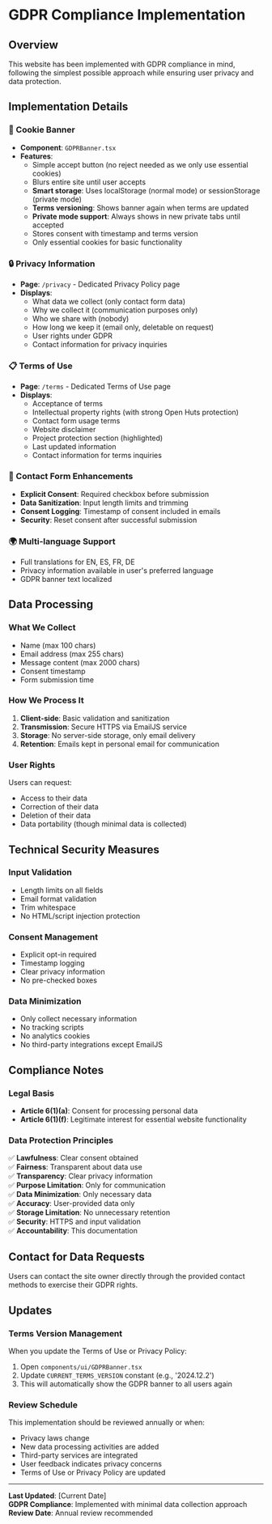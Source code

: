 # GDPR Compliance Implementation

## Overview

This website has been implemented with GDPR compliance in mind, following the simplest possible approach while ensuring user privacy and data protection.

## Implementation Details

### 🍪 Cookie Banner
- **Component**: `GDPRBanner.tsx`
- **Features**:
  - Simple accept button (no reject needed as we only use essential cookies)
  - Blurs entire site until user accepts
  - **Smart storage**: Uses localStorage (normal mode) or sessionStorage (private mode)
  - **Terms versioning**: Shows banner again when terms are updated
  - **Private mode support**: Always shows in new private tabs until accepted
  - Stores consent with timestamp and terms version
  - Only essential cookies for basic functionality

### 🔒 Privacy Information
- **Page**: `/privacy` - Dedicated Privacy Policy page
- **Displays**:
  - What data we collect (only contact form data)
  - Why we collect it (communication purposes only)
  - Who we share with (nobody)
  - How long we keep it (email only, deletable on request)
  - User rights under GDPR
  - Contact information for privacy inquiries

### 📋 Terms of Use
- **Page**: `/terms` - Dedicated Terms of Use page
- **Displays**:
  - Acceptance of terms
  - Intellectual property rights (with strong Open Huts protection)
  - Contact form usage terms
  - Website disclaimer
  - Project protection section (highlighted)
  - Last updated information
  - Contact information for terms inquiries

### 📧 Contact Form Enhancements
- **Explicit Consent**: Required checkbox before submission
- **Data Sanitization**: Input length limits and trimming
- **Consent Logging**: Timestamp of consent included in emails
- **Security**: Reset consent after successful submission

### 🌍 Multi-language Support
- Full translations for EN, ES, FR, DE
- Privacy information available in user's preferred language
- GDPR banner text localized

## Data Processing

### What We Collect
- Name (max 100 chars)
- Email address (max 255 chars)  
- Message content (max 2000 chars)
- Consent timestamp
- Form submission time

### How We Process It
1. **Client-side**: Basic validation and sanitization
2. **Transmission**: Secure HTTPS via EmailJS service
3. **Storage**: No server-side storage, only email delivery
4. **Retention**: Emails kept in personal email for communication

### User Rights
Users can request:
- Access to their data
- Correction of their data
- Deletion of their data
- Data portability (though minimal data is collected)

## Technical Security Measures

### Input Validation
- Length limits on all fields
- Email format validation
- Trim whitespace
- No HTML/script injection protection

### Consent Management
- Explicit opt-in required
- Timestamp logging
- Clear privacy information
- No pre-checked boxes

### Data Minimization
- Only collect necessary information
- No tracking scripts
- No analytics cookies
- No third-party integrations except EmailJS

## Compliance Notes

### Legal Basis
- **Article 6(1)(a)**: Consent for processing personal data
- **Article 6(1)(f)**: Legitimate interest for essential website functionality

### Data Protection Principles
✅ **Lawfulness**: Clear consent obtained  
✅ **Fairness**: Transparent about data use  
✅ **Transparency**: Clear privacy information  
✅ **Purpose Limitation**: Only for communication  
✅ **Data Minimization**: Only necessary data  
✅ **Accuracy**: User-provided data only  
✅ **Storage Limitation**: No unnecessary retention  
✅ **Security**: HTTPS and input validation  
✅ **Accountability**: This documentation  

## Contact for Data Requests

Users can contact the site owner directly through the provided contact methods to exercise their GDPR rights.

## Updates

### Terms Version Management
When you update the Terms of Use or Privacy Policy:
1. Open `components/ui/GDPRBanner.tsx`
2. Update `CURRENT_TERMS_VERSION` constant (e.g., '2024.12.2')
3. This will automatically show the GDPR banner to all users again

### Review Schedule
This implementation should be reviewed annually or when:
- Privacy laws change
- New data processing activities are added
- Third-party services are integrated
- User feedback indicates privacy concerns
- Terms of Use or Privacy Policy are updated

---

**Last Updated**: [Current Date]  
**GDPR Compliance**: Implemented with minimal data collection approach  
**Review Date**: Annual review recommended
